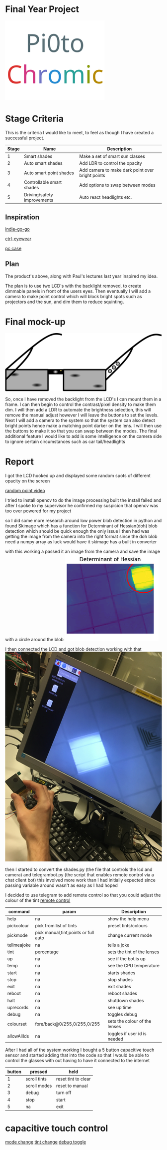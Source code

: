# **Final Year Project**

![pi0toChroma logo](pi0toChroma.svg)

# Stage Criteria

This is the criteria I would like to meet, to feel as though I have created a successful project.

| Stage | Name                        | Description                                      |
| ----- | --------------------------- | ------------------------------------------------ |
| 1     | Smart shades                | Make a set of smart sun classes                  |
| 2     | Auto smart shades           | Add LDR to control the opacity                   |
| 3     | Auto smart point shades     | Add camera to make dark point over bright points |
| 4     | Controllable smart shades   | Add options to swap between modes                |
| 5     | Driving/safety improvements | Auto react headlights etc.                       |

## Inspiration

[indie-go-go](https://www.indiegogo.com/projects/ctrl-one-the-smartest-lcd-tint-changing-glasses-smart#/)

[ctrl-eyewear](http://www.ctrl-eyewear.com/)

[pc case](https://www.youtube.com/watch?v=E5d7ynJXiZc)

## Plan

The product's above, along with Paul's lectures last year inspired my idea.

The plan is to use two LCD's with the backlight removed, to create dimmable panels in front of the users eyes. Then eventually I will add a camera to make point control which will block bright spots such as projectors and the sun, and dim them to reduce squinting.

# Final mock-up

![final mock-up design image](final_design_plan.svg)

So, once I have removed the backlight from the LCD's I can mount them in a frame. I can then begin to control the contrast/pixel density to make them dim. I will then add a LDR to automate the brightness selection, this will remove the manual adjust however I will leave the buttons to set the levels. Next I will add a camera to the system so that the system can also detect bright points hence make a matching point darker on the lens. I will then use the buttons to make it so that you can swap between the modes. The final additional feature I would like to add is some intelligence on the camera side to ignore certain circumstances such as car tail/headlights

# Report

I got the LCD hooked up and displayed some random spots of different opacity on the screen

[random point video](log/IMG_1188.TRIM.MOV)

I tried to install opencv to do the image processing built the install failed and after I spoke to my supervisor he confirmed my suspicion that opencv was too over powered for my project

so I did some more research around low power blob detection in python and found Skimage which has a function for Determinant of Hessian(doh) blob detection which should be quick enough the only issue I then had was getting the image from the camera into the right format since the doh blob need a numpy array as luck would have it skimage has a built in converter

with this working a passed it an image from the camera and save the image with a circle around the blob ![blob circle](log/blobbounding2.png)

I then connected the LCD and got blob detection working with that ![blob lcd](log/IMG_1190.JPG)

then I started to convert the shades.py (the file that controls the lcd and camera) and telegrambot.py (the script that enables remote control via a chat client bot) this involved more work than I had initially expected since passing variable around wasn't as easy as I had hoped

I decided to use telegram to add remote control so that you could adjust the colour of the tint [remote control](https://t.me/smartsheadsfypbot)

| command     | param                                | Description                   |
| ----------- | ------------------------------------ | ----------------------------- |
| help        | na                                   | show the help menu            |
| pickcolour  | pick from list of tints              | preset tints/colours          |
| pickmode    | pick manual,tint,points or full auto | change current mode           |
| tellmeajoke | na                                   | tells a joke                  |
| tint        | percentage                           | sets the tint of the lenses   |
| up          | na                                   | see if the bot is up          |
| temp        | na                                   | see the CPU temperature       |
| start       | na                                   | starts shades                 |
| stop        | na                                   | stop shades                   |
| exit        | na                                   | exit shades                   |
| reboot      | na                                   | reboot shades                 |
| halt        | na                                   | shutdown shades               |
| uprecords   | na                                   | see up time                   |
| debug       | na                                   | toggles debug                 |
| colourset   | fore/back@0/255,0/255,0/255          | sets the colour of the lenses |
| allowAllIds | na                                   | toggles if user id is needed  |

After I had all of the system working I bought a 5 button capacitive touch sensor and started adding that into the code so that I would be able to control the glasses with out having to have it connected to the internet

| button | pressed      | held                |
| ------ | ------------ | ------------------- |
| 1      | scroll tints | reset tint to clear |
| 2      | scroll modes | reset to manual     |
| 3      | debug        | turn off            |
| 4      | stop         | start               |
| 5      | na           | exit                |

# capacitive touch control

[mode change](log/capmode.MOV)
[tint change](log/tint.MOV)
[debug toggle](log/debug.MOV)
